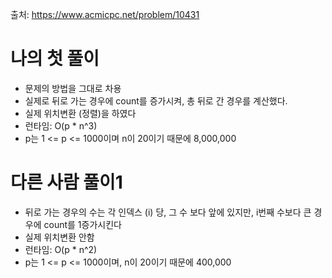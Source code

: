 
출처: https://www.acmicpc.net/problem/10431
# 나의 첫 풀이
* 문제의 방법을 그대로 차용
* 실제로 뒤로 가는 경우에 count를 증가시켜, 총 뒤로 간 경우를 계산했다.
* 실제 위치변환 (정렬)을 하였다
* 런타임: O(p * n^3)
* p는 1 <= p <= 1000이며 n이 20이기 때문에 8,000,000


# 다른 사람 풀이1
* 뒤로 가는 경우의 수는 각 인덱스 (i) 당, 그 수 보다 앞에 있지만, i번째 수보다 큰 경우에 count를 1증가시킨다
* 실제 위치변환 안함
* 런타임: O(p * n^2)
* p는 1 <= p <= 1000이며, n이 20이기 때문에 400,000
